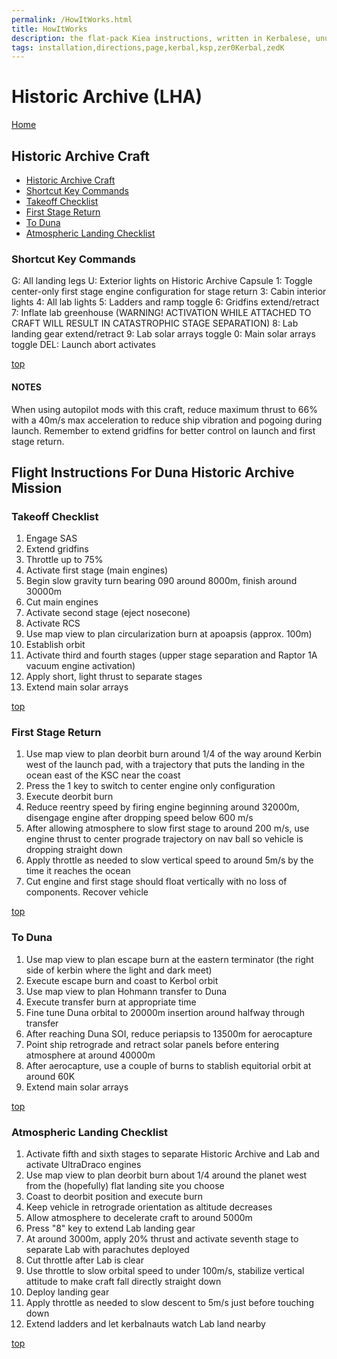 ```yaml
---
permalink: /HowItWorks.html
title: HowItWorks
description: the flat-pack Kiea instructions, written in Kerbalese, unusally present
tags: installation,directions,page,kerbal,ksp,zer0Kerbal,zedK
---
```

<!-- HowItWorks.md v1.1.0.0
Historic Archive (LHA)
created: 01 Oct 2019
updated: 02 Mar 2022 -->

# Historic Archive (LHA)

[Home](./index.html)

## Historic Archive Craft

* [Historic Archive Craft](#colonial-transporter-craft)
* [Shortcut Key Commands](#shortcut-key-commands)
* [Takeoff Checklist](#takeoff-checklist)
* [First Stage Return](#first-stage-return)
* [To Duna](#to-duna)
* [Atmospheric Landing Checklist](#atmospheric-landing-checklist)

### Shortcut Key Commands

G: All landing legs
U: Exterior lights on Historic Archive Capsule
1: Toggle center-only first stage engine configuration for stage return
3: Cabin interior lights
4: All lab lights
5: Ladders and ramp toggle
6: Gridfins extend/retract
7: Inflate lab greenhouse (WARNING! ACTIVATION WHILE ATTACHED TO CRAFT WILL RESULT IN CATASTROPHIC STAGE SEPARATION)
8: Lab landing gear extend/retract
9: Lab solar arrays toggle
0: Main solar arrays toggle
DEL: Launch abort activates

[top](#colonial-transporter-LHA)

#### NOTES

When using autopilot mods with this craft, reduce maximum thrust to 66% with a 40m/s max acceleration to reduce ship vibration and pogoing during launch. Remember to extend gridfins for better control on launch and first stage return.

## Flight Instructions For Duna Historic Archive Mission

### Takeoff Checklist

1. Engage SAS
2. Extend gridfins
3. Throttle up to 75%
4. Activate first stage (main engines)
5. Begin slow gravity turn bearing 090 around 8000m, finish around 30000m
6. Cut main engines
7. Activate second stage (eject nosecone)
8. Activate RCS
9. Use map view to plan circularization burn at apoapsis (approx. 100m)
10. Establish orbit
11. Activate third and fourth stages (upper stage separation and Raptor 1A vacuum engine activation)
12. Apply short, light thrust to separate stages
13. Extend main solar arrays

[top](#colonial-transporter-LHA)

### First Stage Return

1. Use map view to plan deorbit burn around 1/4 of the way around Kerbin west of the launch pad, with a trajectory that puts the landing in the ocean east of the KSC near the coast
2. Press the 1 key to switch to center engine only configuration
3. Execute deorbit burn
4. Reduce reentry speed by firing engine beginning around 32000m, disengage engine after dropping speed below 600 m/s
5. After allowing atmosphere to slow first stage to around 200 m/s, use engine thrust to center prograde trajectory on nav ball so vehicle is dropping straight down
6. Apply throttle as needed to slow vertical speed to around 5m/s by the time it reaches the ocean
7. Cut engine and first stage should float vertically with no loss of components. Recover vehicle

[top](#colonial-transporter-LHA)

### To Duna

1. Use map view to plan escape burn at the eastern terminator (the right side of kerbin where the light and dark meet)
2. Execute escape burn and coast to Kerbol orbit
3. Use map view to plan Hohmann transfer to Duna
4. Execute transfer burn at appropriate time
5. Fine tune Duna orbital to 20000m insertion around halfway through transfer
6. After reaching Duna SOI, reduce periapsis to 13500m for aerocapture
7. Point ship retrograde and retract solar panels before entering atmosphere at around 40000m
8. After aerocapture, use a couple of burns to stablish equitorial orbit at around 60K
9. Extend main solar arrays

[top](#colonial-transporter-LHA)

### Atmospheric Landing Checklist

1. Activate fifth and sixth stages to separate Historic Archive and Lab and activate UltraDraco engines
2. Use map view to plan deorbit burn about 1/4 around the planet west from the (hopefully) flat landing site you choose
3. Coast to deorbit position and execute burn
4. Keep vehicle in retrograde orientation as altitude decreases
5. Allow atmosphere to decelerate craft to around 5000m
6. Press "8" key to extend Lab landing gear
7. At around 3000m, apply 20% thrust and activate seventh stage to separate Lab with parachutes deployed
8. Cut throttle after Lab is clear
9. Use throttle to slow orbital speed to under 100m/s, stabilize vertical attitude to make craft fall directly straight down
10. Deploy landing gear
11. Apply throttle as needed to slow descent to 5m/s just before touching down
12. Extend ladders and let kerbalnauts watch Lab land nearby

[top](#colonial-transporter-LHA)

<!-- this file CC BY-NC-ND 4.0 by zer0Kerbal -->
